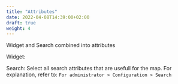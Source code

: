```yaml
---
title: "Attributes"
date: 2022-04-08T14:39:00+02:00
draft: true
weight: 4
---
```


Widget and Search combined into attributes

Widget:

Search:
Select all search attributes that are usefull for the map. For explanation, refer to: `For administrator > Configuration > Search`